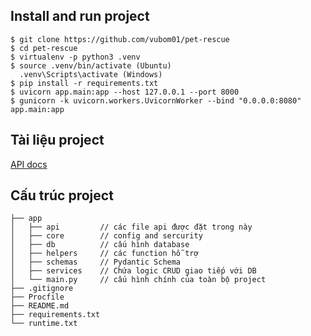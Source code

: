 ## Install and run project
```
$ git clone https://github.com/vubom01/pet-rescue
$ cd pet-rescue
$ virtualenv -p python3 .venv
$ source .venv/bin/activate (Ubuntu)
  .venv\Scripts\activate (Windows)
$ pip install -r requirements.txt
$ uvicorn app.main:app --host 127.0.0.1 --port 8000
$ gunicorn -k uvicorn.workers.UvicornWorker --bind "0.0.0.0:8080"  app.main:app
```
## Tài liệu project
[API docs](https://docs.google.com/spreadsheets/d/11lgW0Kr1QNtl3sgHPRXMNCTPrzBn3FbNzDbKb2s9Pxo/edit#gid=0)
## Cấu trúc project
```
├── app  
│   ├── api         // các file api được đặt trong này
│   ├── core        // config and sercurity
│   ├── db          // cấu hình database
│   ├── helpers     // các function hỗ trợ
│   ├── schemas     // Pydantic Schema 
│   ├── services    // Chứa logic CRUD giao tiếp với DB  
│   └── main.py     // cấu hình chính của toàn bộ project  
├── .gitignore  
├── Procfile
├── README.md  
├── requirements.txt
└── runtime.txt


